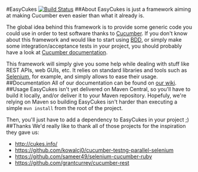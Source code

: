 #EasyCukes
[![Build Status](https://travis-ci.org/awltech/easycukes.svg)](https://travis-ci.org/awltech/easycukes)
##About
EasyCukes is just a framework aiming at making Cucumber even easier than what it already is.

The global idea behind this framework is to provide some generic code you could use in order to test software thanks to [Cucumber](http://cukes.info/). If you don't know about this framework and would like to start using [BDD](https://en.wikipedia.org/wiki/Behavior-driven_development), or simply make some integration/acceptance tests in your project, you should probably have a look at [Cucumber documentation](https://github.com/cucumber/cucumber/wiki).

This framework will simply give you some help while dealing with stuff like REST APIs, web GUIs, etc. It relies on standard libraries and tools such as [Selenium](http://docs.seleniumhq.org/), for example, and simply allows to ease their usage.
##Documentation
All of our documentation can be found on [our wiki](https://github.com/awltech/easycukes/wiki).
##Usage
EasyCukes isn't yet delivered on Maven Central, so you'll have to build it locally, and/or deliver it to your Maven repository. Hopefuly, we're relying on Maven so building EasyCukes isn't harder than executing a simple `mvn install` from the root of the project.

Then, you'll just have to add a dependency to EasyCukes in your project ;)
##Thanks
We'd really like to thank all of those projects for the inspiration they gave us:
- http://cukes.info/
- https://github.com/kowalcj0/cucumber-testng-parallel-selenium
- https://github.com/sameer49/selenium-cucumber-ruby
- https://github.com/grantcurrey/cucumber-rest 
